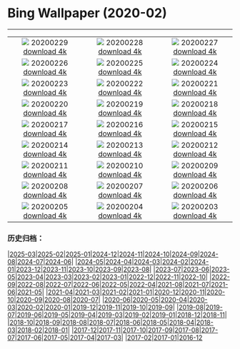 # Bing Wallpaper (2020-02)
**************
| | | |
| :----: | :----: | :----: |
| ![](https://www.bing.com/th?id=OHR.WallaceFF_EN-US1967284462_1920x1080.jpg) 20200229 [download 4k](https://www.bing.com/th?id=OHR.WallaceFF_EN-US1967284462_UHD.jpg) | ![](https://www.bing.com/th?id=OHR.OtterCreekVT_EN-US1557441690_1920x1080.jpg) 20200228 [download 4k](https://www.bing.com/th?id=OHR.OtterCreekVT_EN-US1557441690_UHD.jpg) | ![](https://www.bing.com/th?id=OHR.PBWhaleBones_EN-US8550622199_1920x1080.jpg) 20200227 [download 4k](https://www.bing.com/th?id=OHR.PBWhaleBones_EN-US8550622199_UHD.jpg) |
| ![](https://www.bing.com/th?id=OHR.AcadiaSunrise_EN-US8474021804_1920x1080.jpg) 20200226 [download 4k](https://www.bing.com/th?id=OHR.AcadiaSunrise_EN-US8474021804_UHD.jpg) | ![](https://www.bing.com/th?id=OHR.ArmstrongPark_EN-US8412696471_1920x1080.jpg) 20200225 [download 4k](https://www.bing.com/th?id=OHR.ArmstrongPark_EN-US8412696471_UHD.jpg) | ![](https://www.bing.com/th?id=OHR.Windhorses_EN-US8344477103_1920x1080.jpg) 20200224 [download 4k](https://www.bing.com/th?id=OHR.Windhorses_EN-US8344477103_UHD.jpg) |
| ![](https://www.bing.com/th?id=OHR.LakeGullMN_EN-US8273213396_1920x1080.jpg) 20200223 [download 4k](https://www.bing.com/th?id=OHR.LakeGullMN_EN-US8273213396_UHD.jpg) | ![](https://www.bing.com/th?id=OHR.AbuSimbelSunFest_EN-US8115834133_1920x1080.jpg) 20200222 [download 4k](https://www.bing.com/th?id=OHR.AbuSimbelSunFest_EN-US8115834133_UHD.jpg) | ![](https://www.bing.com/th?id=OHR.OlindaCarnival_EN-US7914915440_1920x1080.jpg) 20200221 [download 4k](https://www.bing.com/th?id=OHR.OlindaCarnival_EN-US7914915440_UHD.jpg) |
| ![](https://www.bing.com/th?id=OHR.CloudsPelmo_EN-US7754683425_1920x1080.jpg) 20200220 [download 4k](https://www.bing.com/th?id=OHR.CloudsPelmo_EN-US7754683425_UHD.jpg) | ![](https://www.bing.com/th?id=OHR.WanderingAlbatross_EN-US7624194630_1920x1080.jpg) 20200219 [download 4k](https://www.bing.com/th?id=OHR.WanderingAlbatross_EN-US7624194630_UHD.jpg) | ![](https://www.bing.com/th?id=OHR.PlutoCrescent_EN-US7560373003_1920x1080.jpg) 20200218 [download 4k](https://www.bing.com/th?id=OHR.PlutoCrescent_EN-US7560373003_UHD.jpg) |
| ![](https://www.bing.com/th?id=OHR.MRNMSD_EN-US1457690831_1920x1080.jpg) 20200217 [download 4k](https://www.bing.com/th?id=OHR.MRNMSD_EN-US1457690831_UHD.jpg) | ![](https://www.bing.com/th?id=OHR.LemonDragon_EN-US7455819536_1920x1080.jpg) 20200216 [download 4k](https://www.bing.com/th?id=OHR.LemonDragon_EN-US7455819536_UHD.jpg) | ![](https://www.bing.com/th?id=OHR.HumpbackHerring_EN-US7403030704_1920x1080.jpg) 20200215 [download 4k](https://www.bing.com/th?id=OHR.HumpbackHerring_EN-US7403030704_UHD.jpg) |
| ![](https://www.bing.com/th?id=OHR.CorsicaHeart_EN-US7363711239_1920x1080.jpg) 20200214 [download 4k](https://www.bing.com/th?id=OHR.CorsicaHeart_EN-US7363711239_UHD.jpg) | ![](https://www.bing.com/th?id=OHR.AbiquaFalls_EN-US4408914137_1920x1080.jpg) 20200213 [download 4k](https://www.bing.com/th?id=OHR.AbiquaFalls_EN-US4408914137_UHD.jpg) | ![](https://www.bing.com/th?id=OHR.PinzonIslandTortoise_EN-US4325314925_1920x1080.jpg) 20200212 [download 4k](https://www.bing.com/th?id=OHR.PinzonIslandTortoise_EN-US4325314925_UHD.jpg) |
| ![](https://www.bing.com/th?id=OHR.SylviaEarle_EN-US4248966328_1920x1080.jpg) 20200211 [download 4k](https://www.bing.com/th?id=OHR.SylviaEarle_EN-US4248966328_UHD.jpg) | ![](https://www.bing.com/th?id=OHR.SuperkilenPark_EN-US4074449236_1920x1080.jpg) 20200210 [download 4k](https://www.bing.com/th?id=OHR.SuperkilenPark_EN-US4074449236_UHD.jpg) | ![](https://www.bing.com/th?id=OHR.HollywoodSign_EN-US3888664438_1920x1080.jpg) 20200209 [download 4k](https://www.bing.com/th?id=OHR.HollywoodSign_EN-US3888664438_UHD.jpg) |
| ![](https://www.bing.com/th?id=OHR.PingxiLantern_EN-US3795457184_1920x1080.jpg) 20200208 [download 4k](https://www.bing.com/th?id=OHR.PingxiLantern_EN-US3795457184_UHD.jpg) | ![](https://www.bing.com/th?id=OHR.QuebecWinter_EN-US3715352171_1920x1080.jpg) 20200207 [download 4k](https://www.bing.com/th?id=OHR.QuebecWinter_EN-US3715352171_UHD.jpg) | ![](https://www.bing.com/th?id=OHR.SneezeSpring_EN-US3645892670_1920x1080.jpg) 20200206 [download 4k](https://www.bing.com/th?id=OHR.SneezeSpring_EN-US3645892670_UHD.jpg) |
| ![](https://www.bing.com/th?id=OHR.AlbertaBubbles_EN-US3535339115_1920x1080.jpg) 20200205 [download 4k](https://www.bing.com/th?id=OHR.AlbertaBubbles_EN-US3535339115_UHD.jpg) | ![](https://www.bing.com/th?id=OHR.LionRock_EN-US3384136847_1920x1080.jpg) 20200204 [download 4k](https://www.bing.com/th?id=OHR.LionRock_EN-US3384136847_UHD.jpg) | ![](https://www.bing.com/th?id=OHR.RapaNuiFestival_EN-US3295875465_1920x1080.jpg) 20200203 [download 4k](https://www.bing.com/th?id=OHR.RapaNuiFestival_EN-US3295875465_UHD.jpg) |

### 历史归档：

|[2025-03](/../2025-03/2025-03.md)|[2025-02](/../2025-02/2025-02.md)|[2025-01](/../2025-01/2025-01.md)|[2024-12](/../2024-12/2024-12.md)|[2024-11](/../2024-11/2024-11.md)|[2024-10](/../2024-10/2024-10.md)|[2024-09](/../2024-09/2024-09.md)|[2024-08](/../2024-08/2024-08.md)|[2024-07](/../2024-07/2024-07.md)|[2024-06](/../2024-06/2024-06.md)|
|[2024-05](/../2024-05/2024-05.md)|[2024-04](/../2024-04/2024-04.md)|[2024-03](/../2024-03/2024-03.md)|[2024-02](/../2024-02/2024-02.md)|[2024-01](/../2024-01/2024-01.md)|[2023-12](/../2023-12/2023-12.md)|[2023-11](/../2023-11/2023-11.md)|[2023-10](/../2023-10/2023-10.md)|[2023-09](/../2023-09/2023-09.md)|[2023-08](/../2023-08/2023-08.md)|
|[2023-07](/../2023-07/2023-07.md)|[2023-06](/../2023-06/2023-06.md)|[2023-05](/../2023-05/2023-05.md)|[2023-04](/../2023-04/2023-04.md)|[2023-03](/../2023-03/2023-03.md)|[2023-02](/../2023-02/2023-02.md)|[2023-01](/../2023-01/2023-01.md)|[2022-12](/../2022-12/2022-12.md)|[2022-11](/../2022-11/2022-11.md)|[2022-10](/../2022-10/2022-10.md)|
|[2022-09](/../2022-09/2022-09.md)|[2022-08](/../2022-08/2022-08.md)|[2022-07](/../2022-07/2022-07.md)|[2022-06](/../2022-06/2022-06.md)|[2022-05](/../2022-05/2022-05.md)|[2022-04](/../2022-04/2022-04.md)|[2021-08](/../2021-08/2021-08.md)|[2021-07](/../2021-07/2021-07.md)|[2021-06](/../2021-06/2021-06.md)|[2021-05](/../2021-05/2021-05.md)|
|[2021-04](/../2021-04/2021-04.md)|[2021-03](/../2021-03/2021-03.md)|[2021-02](/../2021-02/2021-02.md)|[2021-01](/../2021-01/2021-01.md)|[2020-12](/../2020-12/2020-12.md)|[2020-11](/../2020-11/2020-11.md)|[2020-10](/../2020-10/2020-10.md)|[2020-09](/../2020-09/2020-09.md)|[2020-08](/../2020-08/2020-08.md)|[2020-07](/../2020-07/2020-07.md)|
|[2020-06](/../2020-06/2020-06.md)|[2020-05](/../2020-05/2020-05.md)|[2020-04](/../2020-04/2020-04.md)|[2020-03](/../2020-03/2020-03.md)|[2020-02](/2020-02.md)|[2020-01](/../2020-01/2020-01.md)|[2019-12](/../2019-12/2019-12.md)|[2019-11](/../2019-11/2019-11.md)|[2019-10](/../2019-10/2019-10.md)|[2019-09](/../2019-09/2019-09.md)|
|[2019-08](/../2019-08/2019-08.md)|[2019-07](/../2019-07/2019-07.md)|[2019-06](/../2019-06/2019-06.md)|[2019-05](/../2019-05/2019-05.md)|[2019-04](/../2019-04/2019-04.md)|[2019-03](/../2019-03/2019-03.md)|[2019-02](/../2019-02/2019-02.md)|[2019-01](/../2019-01/2019-01.md)|[2018-12](/../2018-12/2018-12.md)|[2018-11](/../2018-11/2018-11.md)|
|[2018-10](/../2018-10/2018-10.md)|[2018-09](/../2018-09/2018-09.md)|[2018-08](/../2018-08/2018-08.md)|[2018-07](/../2018-07/2018-07.md)|[2018-06](/../2018-06/2018-06.md)|[2018-05](/../2018-05/2018-05.md)|[2018-04](/../2018-04/2018-04.md)|[2018-03](/../2018-03/2018-03.md)|[2018-02](/../2018-02/2018-02.md)|[2018-01](/../2018-01/2018-01.md)|
|[2017-12](/../2017-12/2017-12.md)|[2017-11](/../2017-11/2017-11.md)|[2017-10](/../2017-10/2017-10.md)|[2017-09](/../2017-09/2017-09.md)|[2017-08](/../2017-08/2017-08.md)|[2017-07](/../2017-07/2017-07.md)|[2017-06](/../2017-06/2017-06.md)|[2017-05](/../2017-05/2017-05.md)|[2017-04](/../2017-04/2017-04.md)|[2017-03](/../2017-03/2017-03.md)|
|[2017-02](/../2017-02/2017-02.md)|[2017-01](/../2017-01/2017-01.md)|[2016-12](/../2016-12/2016-12.md)